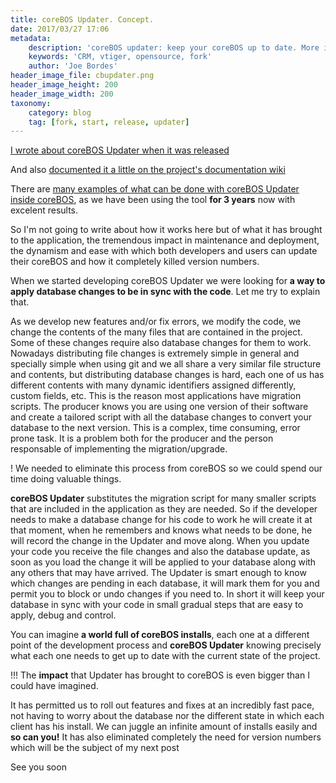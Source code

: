 ```yaml
---
title: coreBOS Updater. Concept.
date: 2017/03/27 17:06
metadata:
    description: 'coreBOS updater: keep your coreBOS up to date. More information.'
    keywords: 'CRM, vtiger, opensource, fork'
    author: 'Joe Bordes'
header_image_file: cbupdater.png
header_image_height: 200
header_image_width: 200
taxonomy:
    category: blog
    tag: [fork, start, release, updater]
---
```


[I wrote about coreBOS Updater when it was released](../corebos-updater)

And also [documented it a little on the project's documentation wiki](http://corebos.org/documentation/doku.php?id=en:devel:corebosupdater&noprocess=1)

There are [many examples of what can be done with coreBOS Updater inside coreBOS](https://github.com/tsolucio/corebos/tree/master/build/changeSets), as we have been using the tool **for 3 years** now with excelent results.

So I'm not going to write about how it works here but of what it has brought to the application, the tremendous impact in maintenance and deployment, the dynamism and ease with which both developers and users can update their coreBOS and how it completely killed version numbers.

When we started developing coreBOS Updater we were looking for **a way to apply database changes to be in sync with the code**. Let me try to explain that.

As we develop new features and/or fix errors, we modify the code, we change the contents of the many files that are contained in the project. Some of these changes require also database changes for them to work. Nowadays distributing file changes is extremely simple in general and specially simple when using git and we all share a very similar file structure and contents, but distributing database changes is hard, each one of us has different contents with many dynamic identifiers assigned differently, custom fields, etc. This is the reason most applications have migration scripts. The producer knows you are using one version of their software and create a tailored script with all the database changes to convert your database to the next version. This is a complex, time consuming, error prone task. It is a problem both for the producer and the person responsable of implementing the migration/upgrade.

 ! We needed to eliminate this process from coreBOS so we could spend our time doing valuable things.

**coreBOS Updater** substitutes the migration script for many smaller scripts that are included in the application as they are needed. So if the developer needs to make a database change for his code to work he will create it at that moment, when he remembers and knows what needs to be done, he will record the change in the Updater and move along. When you update your code you receive the file changes and also the database update, as soon as you load the change it will be applied to your database along with any others that may have arrived. The Updater is smart enough to know which changes are pending in each database, it will mark them for you and permit you to block or undo changes if you need to. In short it will keep your database in sync with your code in small gradual steps that are easy to apply, debug and control.

You can imagine **a world full of coreBOS installs**, each one at a different point of the development process and **coreBOS Updater** knowing precisely what each one needs to get up to date with the current state of the project.

 !!! The **impact** that Updater has brought to coreBOS is even bigger than I could have imagined.

It has permitted us to roll out features and fixes at an incredibly fast pace, not having to worry about the database nor the different state in which each client has his install. We can juggle an infinite amount of installs easily and **so can you!** It has also eliminated completely the need for version numbers which will be the subject of my next post

See you soon 
